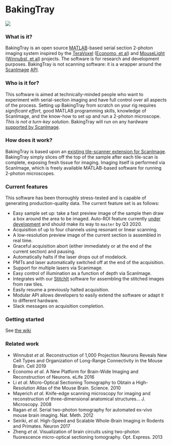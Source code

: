 # BakingTray #

<a href="https://raw.githubusercontent.com/wiki/BaselLaserMouse/BakingTray/images/example_acq.jpg">
<img src="https://raw.githubusercontent.com/wiki/BaselLaserMouse/BakingTray/images/example_acq_thumb.jpg">
</a>

### What is it?
BakingTray is an open source [MATLAB](http://www.mathworks.com/)-based  serial section 2-photon imaging system inspired by the [TeraVoxel](https://github.com/TeravoxelTwoPhotonTomography) ([Economo, et al](https://elifesciences.org/articles/10566)) and [MouseLight](https://github.com/MouseLightPipeline) ([Winnubst, et al](https://www.sciencedirect.com/science/article/pii/S0092867419308426?via%3Dihub)) projects.
The software is for research and development purposes. 
BakingTray is not scanning software: it is a wrapper around the [ScanImage](https://vidriotechnologies.com/) [API](https://github.com/tenss/ScanImageAPI_Examples).

### Who is it for?
This software is aimed at technically-minded people who want to experiment with serial-section imaging and have full control over all aspects of the process. 
Setting up BakingTray from scratch on your rig requires _significant effort_, good MATLAB programming skills, knowledge of ScanImage, and the know-how to set up and run a 2-photon microscope. 
_This is not a turn-key solution_.
BakingTray will run on any hardware [supported by ScanImage](http://scanimage.vidriotechnologies.com/display/SI2017/Supported+Microscope+Hardware).

### How does it work?
BakingTray is based upon an [existing tile-scanner extension for ScanImage](https://github.com/BaselLaserMouse/ScanImageTileScan).
BakingTray simply slices off the top of the sample after each tile-scan is complete, exposing fresh tissue for imaging. 
Imaging itself is performed via ScanImage, which is freely available MATLAB-based software for running 2-photon microscopes. 

### Current features
This software has been thoroughly stress-tested and is capable of generating production-quality data.
The current feature set is as follows:

* Easy sample set up: take a fast preview image of the sample then draw a box around the area to be imaged. Auto-ROI feature currently [under development](https://www.youtube.com/watch?v=yHEkR3nZsOw) and should make its way to `master` by Q3 2020.
* Acquisition of up to four channels using resonant or linear scanning.
* A low-resolution preview image of the current section is assembled in real time.
* Graceful acquisition abort (either immediately or at the end of the current section) and pausing.
* Automatically halts if the laser drops out of modelock. 
* PMTs and laser automatically switched off at the end of the acquisition.
* Support for multiple lasers via Scanimage.
* Easy control of illumination as a function of depth via ScanImage. 
* Integrates with our [StitchIt](https://github.com/SainsburyWellcomeCentre/StitchIt) software for assembling the stitched images from raw tiles. 
* Easily resume a previously halted acquisition. 
* Modular API allows developers to easily extend the software or adapt it to different hardware.
* Slack messages on acquisition completion.


### Getting started ###
See [the wiki](https://github.com/SainsburyWellcomeCentre/BakingTray/wiki)


### Related work
* Winnubst *et al*. Reconstruction of 1,000 Projection Neurons Reveals New Cell Types and Organization of Long-Range Connectivity in the Mouse Brain. Cell 2019
* Economo *et al*. A New Platform for Brain-Wide Imaging and Reconstruction of Neurons. eLife 2016
* Li *et al*. Micro-Optical Sectioning Tomography to Obtain a High-Resolution Atlas of the Mouse Brain. Science. 2010
* Mayerich *et al*. Knife-edge scanning microscopy for imaging and reconstruction of three-dimensional anatomical structures… J. Microscopy. 2008
* Ragan *et al*. Serial two-photon tomography for automated ex-vivo mouse brain imaging. Nat. Meth. 2012
* Seiriki, *et al*. High-Speed and Scalable Whole-Brain Imaging in Rodents and Primates. Neuron 2017
* Zheng *et al*. Visualization of brain circuits using two-photon fluorescence micro-optical sectioning tomography. Opt. Express. 2013
